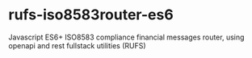 # rufs-iso8583router-es6
Javascript ES6+ ISO8583 compliance financial messages router, using openapi and rest fullstack utilities (RUFS)
